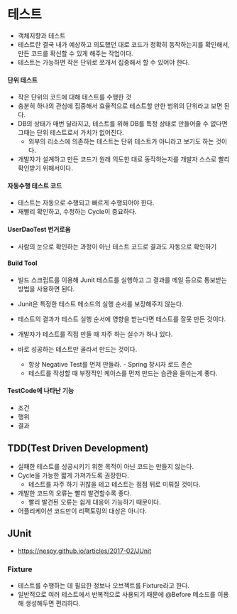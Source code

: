 # 테스트
- 객체지향과 테스트
- 테스트란 결국 내가 예상하고 의도했던 대로 코드가 정확히 동작하는지를 확인해서, 만든 코드를 확신할 수 있게 해주는 작업이다.
- 테스트는 가능하면 작은 단위로 쪼개서 집중해서 할 수 있어야 한다.

#### 단위 테스트
- 작은 단위의 코드에 대해 테스트를 수행한 것
- 충분히 하나의 관심에 집중해서 효율적으로 테스트할 만한 범위의 단위라고 보면 된다.
- DB의 상태가 매번 달라지고, 테스트를 위해 DB를 특정 상태로 만들어줄 수 없다면 그때는 단위 테스트로서 가치가 없어진다.
    - 외부의 리소스에 의존하는 테스트는 단위 테스트가 아니라고 보기도 하는 것이다.
- 개발자가 설계하고 만든 코드가 원래 의도한 대로 동작하는지를 개발자 스스로 빨리 확인받기 위해서이다.

#### 자동수행 테스트 코드
- 테스트는 자동으로 수행되고 빠르게 수행되어야 한다.
- 재빨리 확인하고, 수정하는 Cycle이 중요하다.


#### UserDaoTest 번거로움
- 사람의 눈으로 확인하는 과정이 아닌 테스트 코드로 결과도 자동으로 확인하기

#### Build Tool
- 빌드 스크립트를 이용해 Junit 테스트를 실행하고 그 결과를 메일 등으로 통보받는 방법을 사용하면 된다.


- Junit은 특정한 테스트 메소드의 실행 순서를 보장해주지 않는다.
- 테스트의 결과가 테스트 실행 순서에 영향을 받는다면 테스트를 잘못 만든 것이다.
- 개발자가 테스트를 직접 만들 때 자주 하는 실수가 하나 있다.
- 바로 성공하는 테스트만 골라서 만드는 것이다.
    - 항상 Negative Test를 먼저 만들라. - Spring 창시자 로드 존슨
    - 테스트를 작성할 때 부정적인 케이스를 먼저 만드는 습관을 들이는게 좋다.

#### TestCode에 나타난 기능
- 조건
- 행위
- 결과

## TDD(Test Driven Development)
- 실패한 테스트를 성공시키기 위한 목적이 아닌 코드는 만들지 않는다.
- Cycle을 가능한 짧게 가져가도록 권장한다.
    - 테스트를 자주 하기 귀찮을 테고 테스트는 점점 뒤로 미뤄질 것이다.
- 개발한 코드의 오류는 빨리 발견할수록 좋다.
    - 빨리 발견된 오류는 쉽게 대응이 가능하기 때문이다.
- 어플리케이션 코드만이 리팩토링의 대상은 아니다.

## JUnit
- <https://nesoy.github.io/articles/2017-02/JUnit>

### Fixture
- 테스트를 수행하는 데 필요한 정보나 오브젝트를 Fixture라고 한다.
- 일반적으로 여러 테스트에서 반복적으로 사용되기 때문에 @Before 메소드를 이용해 생성해두면 편리하다.